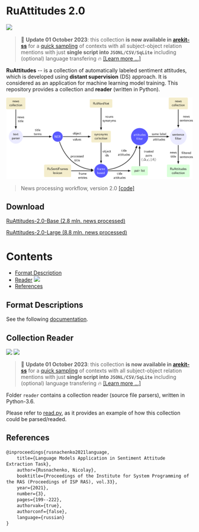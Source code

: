 # RuAttitudes 2.0

[![](https://img.shields.io/badge/AREkit--ss_Compatible-0.23.1-purple.svg)](https://github.com/nicolay-r/arekit-ss#usage)

> 📓 **Update 01 October 2023**: this collection **is now available in [arekit-ss](https://github.com/nicolay-r/arekit-ss)**
> for a [quick sampling](https://github.com/nicolay-r/arekit-ss#usage) of contexts with all subject-object relation mentions with just **single script into
> `JSONL/CSV/SqLite`** including (optional) language transfering 🔥 [[Learn more ...]](https://github.com/nicolay-r/arekit-ss#usage)

**RuAttitudes** -- is a collection of automatically labeled sentiment attitudes,
which is developed using **distant supervision** (DS) approach.
It is considered as an application for machine learning model training.
This repository provides a collection and **reader** (written in Python).

![](images/flow.png)
> News processing workflow, version 2.0 [[code]](https://github.com/nicolay-r/frame-based-attitude-extraction-workflow/tree/v2.0)

## Download

[RuAttitudes-2.0-Base (2.8 mln. news processed)](https://www.dropbox.com/s/y39vqzzjumqhce1/ruattitudes_20_base.zip?dl=1)

[RuAttitudes-2.0-Large (8.8 mln. news processed)](https://www.dropbox.com/s/43iqoxlyh38qk8u/ruattitudes_20_large.zip?dl=1)

# Contents
* [Format Description](#quick-start-format-description)
* [Reader](#collection-reader) ![](https://img.shields.io/badge/Python-3.6-brightgreen.svg)
* [References](#references)

## Format Descriptions

See the following [documentation](docs/Format.md).

## Collection Reader 

![](https://img.shields.io/badge/Python-3.6-brightgreen.svg)
[![](https://img.shields.io/badge/AREkit--ss_Compatible-0.23.1-purple.svg)](https://github.com/nicolay-r/arekit-ss#usage)

> 📓 **Update 01 October 2023**: this collection **is now available in [arekit-ss](https://github.com/nicolay-r/arekit-ss)**
> for a [quick sampling](https://github.com/nicolay-r/arekit-ss#usage) of contexts with all subject-object relation mentions with just **single script into
> `JSONL/CSV/SqLite`** including (optional) language transfering 🔥 [[Learn more ...]](https://github.com/nicolay-r/arekit-ss#usage)

Folder `reader` contains a collection reader (source file parsers), written in Python-3.6.

Please refer to [read.py](read.py), as it provides an example of how this collection could be parsed/readed.


## References
```
@inproceedings{rusnachenko2021language,
    title={Language Models Application in Sentiment Attitude Extraction Task},
    author={Rusnachenko, Nicolay},
    booktitle={Proceedings of the Institute for System Programming of the RAS (Proceedings of ISP RAS), vol.33},
    year={2021},
    number={3},
    pages={199--222},
    authorvak={true},
    authorconf={false},
    language={russian}
}
```
